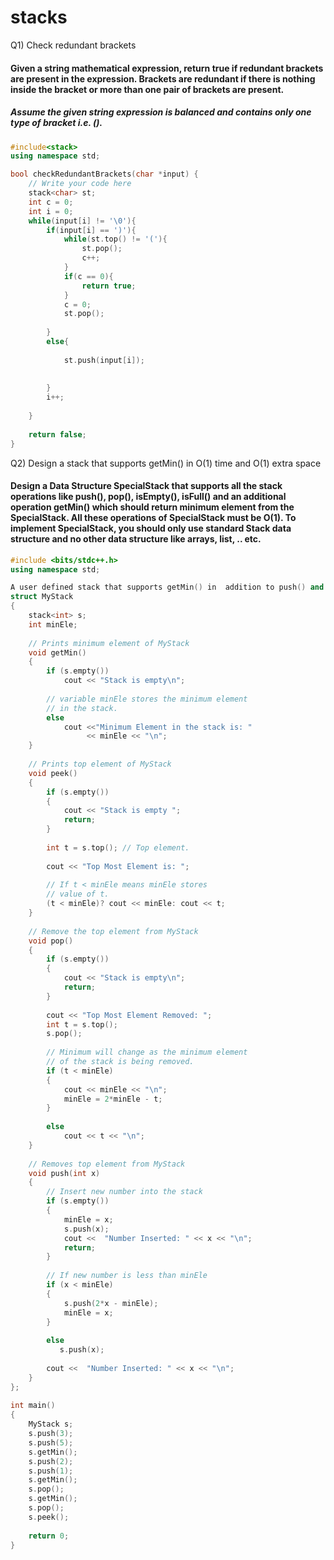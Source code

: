 <h1>stacks</h1>

Q1) Check redundant brackets

#### Given a string mathematical expression, return true if redundant brackets are present in the expression. Brackets are redundant if there is nothing inside the bracket or more than one pair of brackets are present.

##### Assume the given string expression is balanced and contains only one type of bracket i.e. ().

```c++
#include<stack>
using namespace std;

bool checkRedundantBrackets(char *input) {
	// Write your code here
    stack<char> st;
    int c = 0;
    int i = 0;
    while(input[i] != '\0'){
        if(input[i] == ')'){
            while(st.top() != '('){
                st.pop();
                c++;
            }
            if(c == 0){
                return true;
            }
            c = 0;
            st.pop();
            
        }
        else{
            
            st.push(input[i]);
            
            
        }
        i++;
        
    }
    
    return false;
}
```
Q2) Design a stack that supports getMin() in O(1) time and O(1) extra space

#### Design a Data Structure SpecialStack that supports all the stack operations like push(), pop(), isEmpty(), isFull() and an additional operation getMin() which should return minimum element from the SpecialStack. All these operations of SpecialStack must be O(1). To implement SpecialStack, you should only use standard Stack data structure and no other data structure like arrays, list, .. etc.

```c++
#include <bits/stdc++.h> 
using namespace std; 

A user defined stack that supports getMin() in  addition to push() and pop() 
struct MyStack 
{ 
    stack<int> s; 
    int minEle; 
  
    // Prints minimum element of MyStack 
    void getMin() 
    { 
        if (s.empty()) 
            cout << "Stack is empty\n"; 
  
        // variable minEle stores the minimum element 
        // in the stack. 
        else
            cout <<"Minimum Element in the stack is: "
                 << minEle << "\n"; 
    } 
  
    // Prints top element of MyStack 
    void peek() 
    { 
        if (s.empty()) 
        { 
            cout << "Stack is empty "; 
            return; 
        } 
  
        int t = s.top(); // Top element. 
  
        cout << "Top Most Element is: "; 
  
        // If t < minEle means minEle stores 
        // value of t. 
        (t < minEle)? cout << minEle: cout << t; 
    } 
  
    // Remove the top element from MyStack 
    void pop() 
    { 
        if (s.empty()) 
        { 
            cout << "Stack is empty\n"; 
            return; 
        } 
  
        cout << "Top Most Element Removed: "; 
        int t = s.top(); 
        s.pop(); 
  
        // Minimum will change as the minimum element 
        // of the stack is being removed. 
        if (t < minEle) 
        { 
            cout << minEle << "\n"; 
            minEle = 2*minEle - t; 
        } 
  
        else
            cout << t << "\n"; 
    } 
  
    // Removes top element from MyStack 
    void push(int x) 
    { 
        // Insert new number into the stack 
        if (s.empty()) 
        { 
            minEle = x; 
            s.push(x); 
            cout <<  "Number Inserted: " << x << "\n"; 
            return; 
        } 
  
        // If new number is less than minEle 
        if (x < minEle) 
        { 
            s.push(2*x - minEle); 
            minEle = x; 
        } 
  
        else
           s.push(x); 
  
        cout <<  "Number Inserted: " << x << "\n"; 
    } 
}; 
  
int main() 
{ 
    MyStack s; 
    s.push(3); 
    s.push(5); 
    s.getMin(); 
    s.push(2); 
    s.push(1); 
    s.getMin(); 
    s.pop(); 
    s.getMin(); 
    s.pop(); 
    s.peek(); 
  
    return 0; 
} 
```






